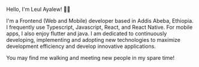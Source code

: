 
<!--
**ayuleul/ayuleul** is a ✨ _special_ ✨ repository because its `README.md` (this file) appears on your GitHub profile.

Here are some ideas to get you started:

- 🔭 I’m currently working on ...
- 🌱 I’m currently learning ...
- 👯 I’m looking to collaborate on ...
- 🤔 I’m looking for help with ...
- 💬 Ask me about ...
- 📫 How to reach me: ...
- 😄 Pronouns: ...
- ⚡ Fun fact: ...
-->

Hello, I'm Leul Ayalew! 👋🏽

I'm a Frontend (Web and Mobile) developer based in Addis Abeba, Ethiopia. I frequently use Typescript, Javascript, React, and React Native. For mobile apps, I also enjoy flutter and java. I am dedicated to continuously developing, implementing and adopting new technologies to maximize development efficiency and develop innovative applications.

You may find me walking and meeting new people in my spare time!


